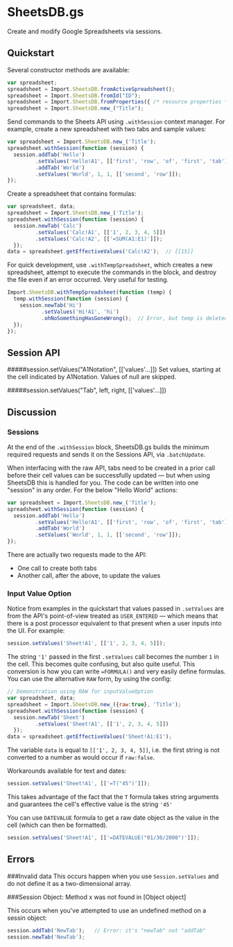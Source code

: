 # SheetsDB.gs

Create and modify Google Spreadsheets via sessions.

## Quickstart

Several constructor methods are available:

```js 
var spreadsheet;
spreadsheet = Import.SheetsDB.fromActiveSpreadsheet();
spreadsheet = Import.SheetsDB.fromId("ID");
spreadsheet = Import.SheetsDB.fromProperties({ /* resource properties */ });
spreadsheet = Import.SheetsDB.new_("Title");
```

Send commands to the Sheets API using `.withSession` context manager. For example, create a new spreadsheet with two tabs and sample values:

```js
var spreadsheet = Import.SheetsDB.new_('Title');
spreadsheet.withSession(function (session) {
  session.addTab('Hello')
         .setValues('Hello!A1', [['first', 'row', 'of', 'first', 'tab']])
         .addTab('World')
         .setValues('World', 1, 1, [['second', 'row']]);
});
```

Create a spreadsheet that contains formulas:

```js
var spreadsheet, data;
spreadsheet = Import.SheetsDB.new_('Title');
spreadsheet.withSession(function (session) {
  session.newTab('Calc')
         .setValues('Calc!A1', [['1', 2, 3, 4, 5]])
         .setValues('Calc!A2', [['=SUM(A1:E1)']]);
  });
data = spreadsheet.getEffectiveValues('Calc!A2');  // [[15]]
```

For quick development, use `.withTempSpreadsheet`, which creates a new spreadsheet, attempt to execute the commands in the block, and destroy the file even if an error occurred. Very useful for testing.

```js
Import.SheetsDB.withTempSpreadsheet(function (temp) {
  temp.withSession(function (session) {
    session.newTab('Hi')
           .setValues('Hi!A1', 'hi')
           .ohNoSomethingHasGoneWrong();  // Error, but temp is deleted
  });	
});
```

## Session API

#####session.setValues("A1Notation", [['values'...]])
Set values, starting at the cell indicated by A1Notation. Values of null are skipped.

#####session.setValues("Tab", left, right, [['values'...]])


## Discussion

### Sessions

At the end of the `.withSession` block, SheetsDB.gs builds the minimum required requests and sends it on the Sessions API, via `.batchUpdate`. 

When interfacing with the raw API, tabs need to be created in a prior call before their cell values can be successfully updated — but when using SheetsDB this is handled for you. The code can be written into one "session" in any order. For the below "Hello World" actions:

```js
var spreadsheet = Import.SheetsDB.new_('Title');
spreadsheet.withSession(function (session) {
  session.addTab('Hello')
         .setValues('Hello!A1', [['first', 'row', 'of', 'first', 'tab']])
         .addTab('World')
         .setValues('World', 1, 1, [['second', 'row']]);
});
```

There are actually two requests made to the API:

- One call to create both tabs
- Another call, after the above, to update the values



### Input Value Option

Notice from examples in the quickstart that values passed in `.setValues` are from the API's point-of-view treated as `USER_ENTERED` — which means that there is a post processor equivalent to that present when a user inputs into the UI. For example:

```js
session.setValues('Sheet!A1', [['1', 2, 3, 4, 5]]);
```

The string `'1'` passed in the first `.setValues` call becomes the number `1` in the cell. This becomes quite confusing, but also quite useful. This conversion is how you can write `=FORMULA()` and very easily define formulas. You can use the alternative `RAW` form, by using the config:

```js
// Demonstration using RAW for inputValueOption
var spreadsheet, data;
spreadsheet = Import.SheetsDB.new_({raw:true}, 'Title');
spreadsheet.withSession(function (session) {
  session.newTab('Sheet')
         .setValues('Sheet!A1', [['1', 2, 3, 4, 5]])
  });
data = spreadsheet.getEffectiveValues('Sheet!A1:E1');
```

The variable `data` is equal to `[['1', 2, 3, 4, 5]]`, i.e. the first string is not converted to a number as would occur if `raw:false`.

Workarounds available for text and dates:

```js
session.setValues('Sheet!A1', [['=T("45")']]);
```

This takes advantage of the fact that the `T` formula takes string arguments and guarantees the cell's effective value is the string `'45'`

You can use `DATEVALUE` formula to get a raw date object as the value in the cell (which can then be formatted).

```js
session.setValues('Sheet!A1', [['=DATEVALUE("01/30/2000")']]);
```




## Errors

###Invalid data
This occurs happen when you use `Session.setValues` and do not define it as a two-dimensional array.

###Session Object: Method x was not found in [Object object]

This occurs when you've attempted to use an undefined method on a sessin object:

```js
session.addTab('NewTab');   // Error: it's "newTab" not "addTab"
session.newTab('NewTab');
```


